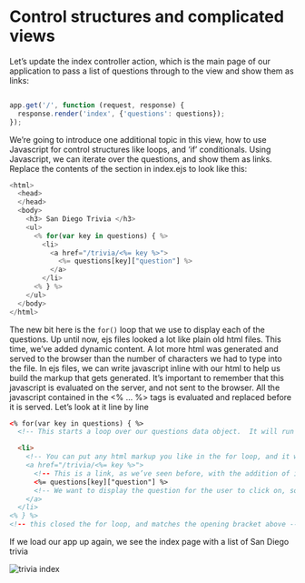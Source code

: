# Control structures and complicated views

Let’s update the index controller action, which is the main page of our application to pass a list of questions through to the view and show them as links:

```javascript

app.get('/', function (request, response) {
  response.render('index', {'questions': questions});
});
```

We’re going to introduce one additional topic in this view, how to use Javascript for control structures like loops, and ‘if’ conditionals.  Using Javascript, we can iterate over the questions, and show them as links.  Replace the contents of the <body> section in index.ejs to look like this:

```javascript
<html>
  <head>
  </head>
  <body>
    <h3> San Diego Trivia </h3>
    <ul>
      <% for(var key in questions) { %>
        <li>
          <a href="/trivia/<%= key %>">
            <%= questions[key]["question"] %>
          </a>
        </li>
      <% } %>
    </ul>
  </body>
</html>
```

The new bit here is the ```for()``` loop that we use to display each of the questions.  Up until now, ejs files looked a lot like plain old html files.  This time, we’ve added dynamic content.  A lot more html was generated and served to the browser than the number of characters we had to type into the file.  In ejs files, we can write javascript inline with our html to help us build the markup that gets generated.  It’s important to remember that this javascript is evaluated on the server, and not sent to the browser.  All the javascript contained in the <% … %> tags is evaluated and replaced before it is served.  Let’s look at it line by line

```html
<% for(var key in questions) { %>
  <!-- This starts a loop over our questions data object.  It will run once, in sequence for every member of the questions we passed in through the controller.  -->

  <li>
    <!-- You can put any html markup you like in the for loop, and it will be repeated each time →
    <a href="/trivia/<%= key %>">
      <!-- This is a link, as we’ve seen before, with the addition of inserting the key as the final segment of the link -->
      <%= questions[key]["question"] %>
      <!-- We want to display the question for the user to click on, so we use the key to access the appropriate question in the questions data object
    </a>
  </li>
<% } %>
<!-- this closed the for loop, and matches the opening bracket above -->
```

If we load our app up again, we see the index page with a list of San Diego trivia

![trivia index](https://s3.amazonaws.com/learn-site/curriculum/express-trivia.png)
